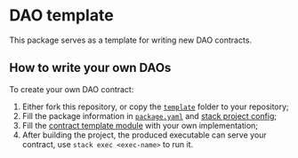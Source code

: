 <!--
SPDX-FileCopyrightText: 2020 TQ Tezos

SPDX-License-Identifier: LicenseRef-MIT-TQ
-->

# DAO template

This package serves as a template for writing new DAO contracts.

## How to write your own DAOs

To create your own DAO contract:
1. Either fork this repository, or copy the [`template`](/template) folder to your repository;
2. Fill the package information in [`package.yaml`](./package.yaml) and [stack project config](./stack.yaml);
3. Fill the [contract template module](./app/Main.hs) with your own implementation;
4. After building the project, the produced executable can serve your contract, use `stack exec <exec-name>` to run it.

